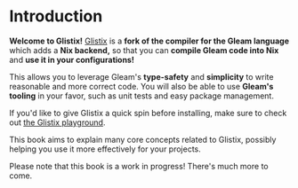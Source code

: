 # Introduction

**Welcome to Glistix!** [Glistix](https://github.com/glistix/glistix) is a **fork of the compiler for the Gleam language** which adds a **Nix backend,** so that you can **compile Gleam code into Nix** and **use it in your configurations!**

This allows you to leverage Gleam's **type-safety** and **simplicity** to write reasonable and more correct code. You will also be able to use **Gleam's tooling** in your favor, such as unit tests and easy package management.

If you'd like to give Glistix a quick spin before installing, make sure to check out [the Glistix playground](./using-compiler/online-playground.md).

This book aims to explain many core concepts related to Glistix, possibly helping you use it more effectively for your projects.

Please note that this book is a work in progress! There's much more to come.
